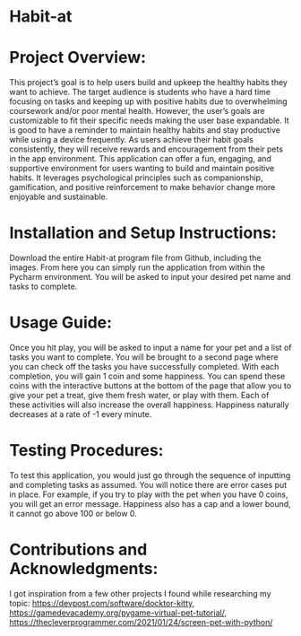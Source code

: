 # Habit-at
# Project Overview: 
This project’s goal is to help users build and upkeep the healthy habits they want to achieve. The target audience is students who have a hard time focusing on tasks and keeping up with positive habits due to overwhelming coursework and/or poor mental health. However, the user’s goals are customizable to fit their specific needs making the user base expandable. It is good to have a reminder to maintain healthy habits and stay productive while using a device frequently. As users achieve their habit goals consistently, they will receive rewards and encouragement from their pets in the app environment. This application can offer a fun, engaging, and supportive environment for users wanting to build and maintain positive habits. It leverages psychological principles such as companionship, gamification, and positive reinforcement to make behavior change more enjoyable and sustainable.

# Installation and Setup Instructions: 
Download the entire Habit-at program file from Github, including the images.
From here you can simply run the application from within the Pycharm environment.
You will be asked to input your desired pet name and tasks to complete.

# Usage Guide: 
Once you hit play, you will be asked to input a name for your pet and a list of tasks you want to complete.
You will be brought to a second page where you can check off the tasks you have successfully completed.
With each completion, you will gain 1 coin and some happiness.
You can spend these coins with the interactive buttons at the bottom of the page that allow you to give your pet a treat, give them fresh water, or play with them. Each of these activities will also increase the overall happiness.
Happiness naturally decreases at a rate of -1 every minute.

# Testing Procedures: 
To test this application, you would just go through the sequence of inputting and completing tasks as assumed. You will notice there are error cases put in place. For example, if you try to play with the pet when you have 0 coins, you will get an error message. Happiness also has a cap and a lower bound, it cannot go above 100 or below 0.

# Contributions and Acknowledgments:
I got inspiration from a few other projects I found while researching my topic: https://devpost.com/software/docktor-kitty, https://gamedevacademy.org/pygame-virtual-pet-tutorial/, https://thecleverprogrammer.com/2021/01/24/screen-pet-with-python/
